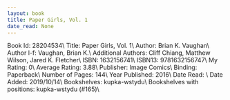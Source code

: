 ```yaml
---
layout: book
title: Paper Girls, Vol. 1
date_read: None
---
```


Book Id: 28204534\ 
Title: Paper Girls, Vol. 1\ 
Author: Brian K. Vaughan\ 
Author l-f: Vaughan, Brian K.\ 
Additional Authors: Cliff Chiang, Matthew Wilson, Jared K. Fletcher\ 
ISBN: 1632156741\ 
ISBN13: 9781632156747\ 
My Rating: 0\ 
Average Rating: 3.88\ 
Publisher: Image Comics\ 
Binding: Paperback\ 
Number of Pages: 144\ 
Year Published: 2016\ 
Date Read: \ 
Date Added: 2019/10/14\ 
Bookshelves: kupka-wstydu\ 
Bookshelves with positions: kupka-wstydu (#165)\ 

